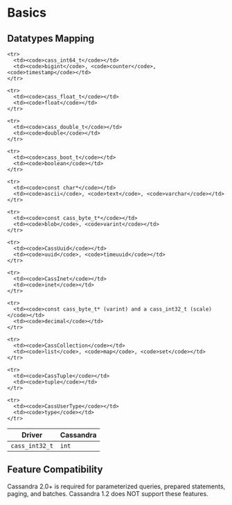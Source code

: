 # Basics

## Datatypes Mapping

<table class="table table-striped table-hover table-condensed">
  <thead>
    <tr>
      <th>Driver</th>
      <th>Cassandra</th>
    </tr>
  </thead>
  <tbody>
    <tr>
      <td><code>cass_int32_t</code></td>
      <td><code>int</code></td>
    </tr>

    <tr>
      <td><code>cass_int64_t</code></td>
      <td><code>bigint</code>, <code>counter</code>, <code>timestamp</code></td>
    </tr>

    <tr>
      <td><code>cass_float_t</code></td>
      <td><code>float</code></td>
    </tr>

    <tr>
      <td><code>cass_double_t</code></td>
      <td><code>double</code></td>
    </tr>

    <tr>
      <td><code>cass_boot_t</code></td>
      <td><code>boolean</code></td>
    </tr>

    <tr>
      <td><code>const char*</code></td>
      <td><code>ascii</code>, <code>text</code>, <code>varchar</code></td>
    </tr>

    <tr>
      <td><code>const cass_byte_t*</code></td>
      <td><code>blob</code>, <code>varint</code></td>
    </tr>

    <tr>
      <td><code>CassUuid</code></td>
      <td><code>uuid</code>, <code>timeuuid</code></td>
    </tr>

    <tr>
      <td><code>CassInet</code></td>
      <td><code>inet</code></td>
    </tr>

    <tr>
      <td><code>const cass_byte_t* (varint) and a cass_int32_t (scale)</code></td>
      <td><code>decimal</code></td>
    </tr>

    <tr>
      <td><code>CassCollection</code></td>
      <td><code>list</code>, <code>map</code>, <code>set</code></td>
    </tr>

    <tr>
      <td><code>CassTuple</code></td>
      <td><code>tuple</code></td>
    </tr>

    <tr>
      <td><code>CassUserType</code></td>
      <td><code>type</code></td>
    </tr>

  </tbody>
</table>

## Feature Compatibility

Cassandra 2.0+ is required for parameterized queries, prepared statements, paging, and batches. Cassandra 1.2 does NOT support these features.
